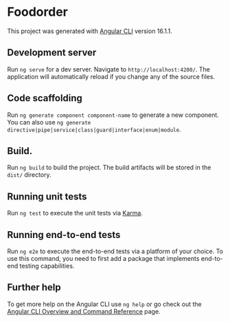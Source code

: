 # Foodorder

This project was generated with [Angular CLI](https://github.com/angular/angular-cli) version 16.1.1.

## Development server 

Run `ng serve` for a dev server. Navigate to `http://localhost:4200/`. The application will automatically reload if you change any of the source files.
 
## Code scaffolding  
  
Run `ng generate component component-name` to generate a new component. You can also use `ng generate directive|pipe|service|class|guard|interface|enum|module`.

## Build.  
  
Run `ng build` to build the project. The build artifacts will be stored in the `dist/` directory.

## Running unit tests

Run `ng test` to execute the unit tests via [Karma](https://karma-runner.github.io).

## Running end-to-end tests

Run `ng e2e` to execute the end-to-end tests via a platform of your choice. To use this command, you need to first add a package that implements end-to-end testing capabilities.

## Further help

To get more help on the Angular CLI use `ng help` or go check out the [Angular CLI Overview and Command Reference](https://angular.io/cli) page.
